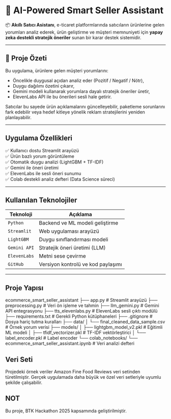 # 🤖 AI-Powered Smart Seller Assistant

📦 **Akıllı Satıcı Asistanı**, e-ticaret platformlarında satıcıların ürünlerine gelen yorumları analiz ederek, ürün geliştirme ve müşteri memnuniyeti için **yapay zeka destekli stratejik öneriler** sunan bir karar destek sistemidir.

---

## 📌 Proje Özeti

Bu uygulama, ürünlere gelen müşteri yorumlarını:

- Öncelikle duygusal açıdan analiz eder (Pozitif / Negatif / Nötr),
- Duygu dağılımı özetini çıkarır,
- Gemini modeli kullanarak yorumlara dayalı stratejik öneriler üretir,
- ElevenLabs API ile bu önerileri sesli hale getirir.

Satıcılar bu sayede ürün açıklamalarını güncelleyebilir, paketleme sorunlarını fark edebilir veya hedef kitleye yönelik reklam stratejilerini yeniden planlayabilir.

---

## Uygulama Özellikleri

✅ Kullanıcı dostu Streamlit arayüzü  
✅ Ürün bazlı yorum görüntüleme  
✅ Otomatik duygu analizi (LightGBM + TF-IDF)  
✅ Gemini ile öneri üretimi  
✅ ElevenLabs ile sesli öneri sunumu  
✅ Colab destekli analiz defteri (Data Science süreci)

---

## Kullanılan Teknolojiler

| Teknoloji       | Açıklama                                      |
|----------------|-----------------------------------------------|
| `Python`        | Backend ve ML modeli geliştirme               |
| `Streamlit`     | Web uygulaması arayüzü                        |
| `LightGBM`      | Duygu sınıflandırması modeli                  |
| `Gemini API`    | Stratejik öneri üretimi (LLM)                 |
| `ElevenLabs`    | Metni sese çevirme                            |
| `GitHub`        | Versiyon kontrolü ve kod paylaşımı            |

---

## Proje Yapısı
ecommerce_smart_seller_assistant
├── app.py # Streamlit arayüzü
├── preprocessing.py # Veri ön işleme ve tahmin
├── llm_gemini.py # Gemini API entegrasyonu
├── tts_elevenlabs.py # ElevenLabs sesli çıktı modülü
├── requirements.txt # Gerekli Python kütüphaneleri
├── .gitignore # Dosya hariç tutma kuralları
├── data/
│ └── final_cleaned_data_sample.csv # Örnek yorum verisi
├── models/
│ ├── lightgbm_model_v2.pkl # Eğitimli ML modeli
│ ├── tfidf_vectorizer.pkl # TF-IDF vektörleştirici
│ └── label_encoder.pkl # Label encoder
└── colab_notebooks/
└── ecommerce_smart_seller_assistant.ipynb # Veri analizi defteri

## Veri Seti
Projedeki örnek veriler Amazon Fine Food Reviews veri setinden türetilmiştir. Gerçek uygulamada daha büyük ve özel veri setleriyle uyumlu şekilde çalışabilir.

## NOT
Bu proje, BTK Hackathon 2025 kapsamında geliştirilmiştir.

